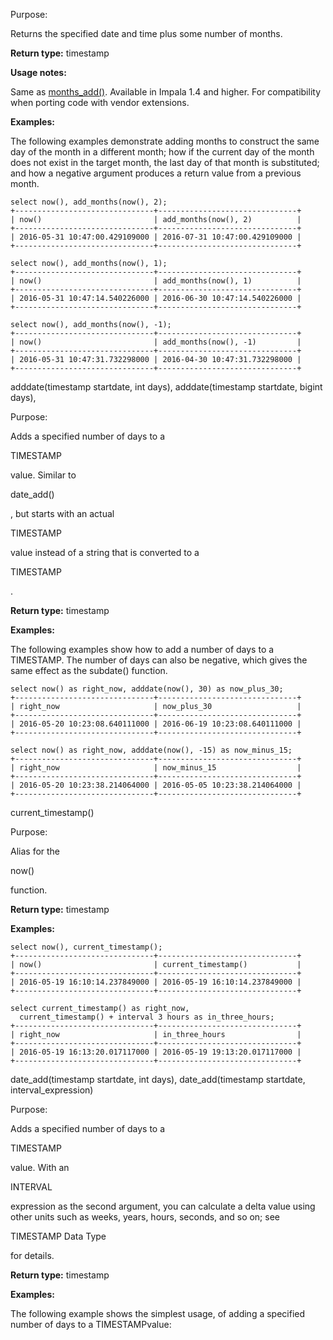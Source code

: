 Purpose:

 

Returns the specified date and time plus some number of months.

**Return type:** timestamp

**Usage notes:**

Same as [months_add()](https://www.cloudera.com/documentation/enterprise/5-8-x/topics/impala_datetime_functions.html#datetime_functions__months_add). Available in Impala 1.4 and higher. For compatibility when porting code with vendor extensions.

**Examples:**

The following examples demonstrate adding months to construct the same day of the month in a different month; how if the current day of the month does not exist in the target month, the last day of that month is substituted; and how a negative argument produces a return value from a previous month.

```
select now(), add_months(now(), 2);
+-------------------------------+-------------------------------+
| now()                         | add_months(now(), 2)          |
+-------------------------------+-------------------------------+
| 2016-05-31 10:47:00.429109000 | 2016-07-31 10:47:00.429109000 |
+-------------------------------+-------------------------------+

select now(), add_months(now(), 1);
+-------------------------------+-------------------------------+
| now()                         | add_months(now(), 1)          |
+-------------------------------+-------------------------------+
| 2016-05-31 10:47:14.540226000 | 2016-06-30 10:47:14.540226000 |
+-------------------------------+-------------------------------+

select now(), add_months(now(), -1);
+-------------------------------+-------------------------------+
| now()                         | add_months(now(), -1)         |
+-------------------------------+-------------------------------+
| 2016-05-31 10:47:31.732298000 | 2016-04-30 10:47:31.732298000 |
+-------------------------------+-------------------------------+
```

adddate(timestamp startdate, int days), adddate(timestamp startdate, bigint days),

Purpose:

 

Adds a specified number of days to a

 

TIMESTAMP

 

value. Similar to

 

date_add()

, but starts with an actual

 

TIMESTAMP

 

value instead of a string that is converted to a

 

TIMESTAMP

.

**Return type:** timestamp

**Examples:**

The following examples show how to add a number of days to a TIMESTAMP. The number of days can also be negative, which gives the same effect as the subdate() function.

```
select now() as right_now, adddate(now(), 30) as now_plus_30;
+-------------------------------+-------------------------------+
| right_now                     | now_plus_30                   |
+-------------------------------+-------------------------------+
| 2016-05-20 10:23:08.640111000 | 2016-06-19 10:23:08.640111000 |
+-------------------------------+-------------------------------+

select now() as right_now, adddate(now(), -15) as now_minus_15;
+-------------------------------+-------------------------------+
| right_now                     | now_minus_15                  |
+-------------------------------+-------------------------------+
| 2016-05-20 10:23:38.214064000 | 2016-05-05 10:23:38.214064000 |
+-------------------------------+-------------------------------+
```

current_timestamp()

Purpose:

 

Alias for the

 

now()

 

function.

**Return type:** timestamp

**Examples:**

```
select now(), current_timestamp();
+-------------------------------+-------------------------------+
| now()                         | current_timestamp()           |
+-------------------------------+-------------------------------+
| 2016-05-19 16:10:14.237849000 | 2016-05-19 16:10:14.237849000 |
+-------------------------------+-------------------------------+

select current_timestamp() as right_now,
  current_timestamp() + interval 3 hours as in_three_hours;
+-------------------------------+-------------------------------+
| right_now                     | in_three_hours                |
+-------------------------------+-------------------------------+
| 2016-05-19 16:13:20.017117000 | 2016-05-19 19:13:20.017117000 |
+-------------------------------+-------------------------------+
```

date_add(timestamp startdate, int days), date_add(timestamp startdate, interval_expression)

Purpose:

 

Adds a specified number of days to a

 

TIMESTAMP

 

value. With an

 

INTERVAL

 

expression as the second argument, you can calculate a delta value using other units such as weeks, years, hours, seconds, and so on; see

 

TIMESTAMP Data Type

 

for details.

**Return type:** timestamp

**Examples:**

The following example shows the simplest usage, of adding a specified number of days to a TIMESTAMPvalue: